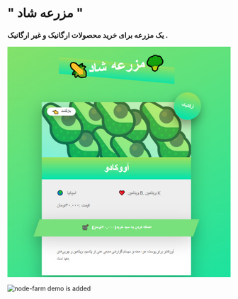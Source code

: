 # " مزرعه شاد "
### یک مزرعه برای خرید محصولات ارگانیک و غیر ارگانیک .
![node-farm demo is added](https://github.com/Ramtindoc/node-Farm/blob/main/assets/node-farm-cards-demo.jpg)

![node-farm demo is added](https://myoctocat.com/assets/node-farm-cards-demo.jpg)

